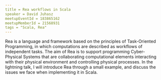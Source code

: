 ```yaml
---
title = Rea workflows in Scala
speaker = David Juhasz
meetupEventId = 183865162
meetupMemberId = 21568931
tags = "Scala, Rea"
---
```

Rea is a language and framework based on the principles of Task-Oriented Programming, in which computations are described as workflows of independent tasks. The aim of Rea is to support programming Cyber-Physical Systems that are collaborating computational elements interacting with their physical environment and controlling physical processes. 
In the lightning talk, I will introduce Rea through a small example, and discuss the issues we face when implementing it in Scala. 
